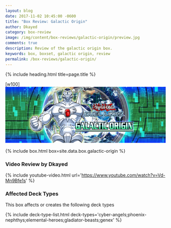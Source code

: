 ```yaml
---
layout: blog
date: 2017-11-02 10:45:00 -0600
title: "Box Review: Galactic Origin"
author: Dkayed
category: box-review
image: /img/content/box-reviews/galactic-origin/preview.jpg
comments: true
description: Review of the galactic origin box.
keywords: box, boxset, galactic origin, review
permalink: /box-reviews/galactic-origin/
---
```


{% include heading.html title=page.title %}

[w100]
![](/img/content/box-reviews/galactic-origin/banner.jpg)

{% include box.html box=site.data.box.galactic-origin %}

### Video Review by Dkayed

{% include youtube-video.html url='https://www.youtube.com/watch?v=Vd-Mn9Bfe1s' %}

### Affected Deck Types
This box affects or creates the following deck types

{% include deck-type-list.html deck-types='cyber-angels;phoenix-nephthys;elemental-heroes;gladiator-beasts;genex' %}
